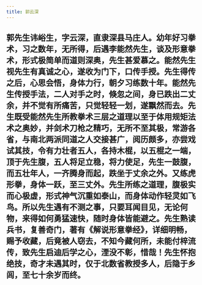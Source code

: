 ```yaml
---
title: 郭云深
---
```


## 郭先生讳峪生，字云深，直隶深县马庄人。幼年好习拳术，习之数年，无所得，后遇李能然先生，谈及形意拳术，形式极简单而道则深奥，先生甚爱慕之。能然先生视先生有真诚之心，遂收为门下，口传手授。先生得传之后，心思会悟，身体力行，朝夕习练数十年。能然先生传授手法，二人对手之时，倏忽之间，身已跌出二丈余，并不觉有所痛苦，只觉轻轻一划，遂飘然而去。先生既受能然先生所教拳术三层之道理以至于体用规矩法术之奥妙，并剑术刀枪之精巧，无所不至其极，常游各省，与南北两派同道之人交接甚广，阅历颇多，亦尝戏试其技，令有力壮者五人，各持木棍，以五棍之一端，顶于先生腹，五人将足立稳，将力使足，先生一鼓腹，而五壮年人，一齐腾身而起，跌坐于丈余之外。又练虎形拳，身体一跃，至三丈外。先生所练之道理，腹极实而心极虚，形式神气沉重如泰山，而身体动作轻灵如飞鸟。所以先生遇有不测之事，只要耳闻目见，无论何物，来得如何勇猛速快，随时身体皆能避之。先生熟读兵书，复善奇门，著有《解说形意拳经》，详细明畅，赐予收藏，后竟被人窃去，不知今藏何所，未能付梓流传，致先生启迪后学之心，湮没不彰，惜哉！先生怀抱绝技，奇才未遇其时，仅于北数省教授多人，后隐于乡闾，至七十余岁而终。

##